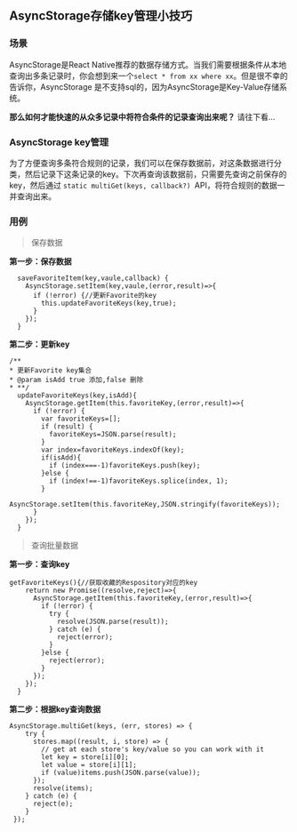 ## AsyncStorage存储key管理小技巧

### 场景

AsyncStorage是React Native推荐的数据存储方式。当我们需要根据条件从本地查询出多条记录时，你会想到来一个`select * from xx where xx`。但是很不幸的告诉你，AsyncStorage 是不支持sql的，因为AsyncStorage是Key-Value存储系统。

**那么如何才能快速的从众多记录中将符合条件的记录查询出来呢？** 请往下看…

### AsyncStorage key管理

为了方便查询多条符合规则的记录，我们可以在保存数据前，对这条数据进行分类，然后记录下这条记录的key。下次再查询该数据前，只需要先查询之前保存的key，然后通过 `static multiGet(keys, callback?) `API，将符合规则的数据一并查询出来。

### 用例

> 保存数据

**第一步：保存数据**

```react
  saveFavoriteItem(key,vaule,callback) {
    AsyncStorage.setItem(key,vaule,(error,result)=>{
      if (!error) {//更新Favorite的key
        this.updateFavoriteKeys(key,true);
      }
    });
  }
```

**第二步：更新key**

```react
/**
* 更新Favorite key集合
* @param isAdd true 添加,false 删除
* **/
  updateFavoriteKeys(key,isAdd){
    AsyncStorage.getItem(this.favoriteKey,(error,result)=>{
      if (!error) {
        var favoriteKeys=[];
        if (result) {
          favoriteKeys=JSON.parse(result);
        }
        var index=favoriteKeys.indexOf(key);
        if(isAdd){
          if (index===-1)favoriteKeys.push(key);
        }else {
          if (index!==-1)favoriteKeys.splice(index, 1);
        }
        AsyncStorage.setItem(this.favoriteKey,JSON.stringify(favoriteKeys));
      }
    });
  }
```

> 查询批量数据

**第一步：查询key**

```react
getFavoriteKeys(){//获取收藏的Respository对应的key
    return new Promise((resolve,reject)=>{
      AsyncStorage.getItem(this.favoriteKey,(error,result)=>{
        if (!error) {
          try {
            resolve(JSON.parse(result));
          } catch (e) {
            reject(error);
          }
        }else {
          reject(error);
        }
      });
    });
  }
```

**第二步：根据key查询数据**

```react
AsyncStorage.multiGet(keys, (err, stores) => {
    try {
      stores.map((result, i, store) => {
        // get at each store's key/value so you can work with it
        let key = store[i][0];
        let value = store[i][1];
        if (value)items.push(JSON.parse(value));
      });
      resolve(items);
    } catch (e) {
      reject(e);
    }
 });
```
